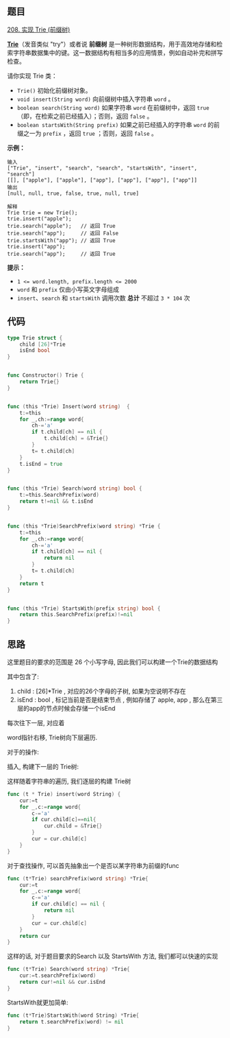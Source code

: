 ## 题目

[208. 实现 Trie (前缀树)](https://leetcode.cn/problems/implement-trie-prefix-tree/)

**[Trie](https://baike.baidu.com/item/字典树/9825209?fr=aladdin)**（发音类似 "try"）或者说 **前缀树** 是一种树形数据结构，用于高效地存储和检索字符串数据集中的键。这一数据结构有相当多的应用情景，例如自动补完和拼写检查。

请你实现 Trie 类：

- `Trie()` 初始化前缀树对象。
- `void insert(String word)` 向前缀树中插入字符串 `word` 。
- `boolean search(String word)` 如果字符串 `word` 在前缀树中，返回 `true`（即，在检索之前已经插入）；否则，返回 `false` 。
- `boolean startsWith(String prefix)` 如果之前已经插入的字符串 `word` 的前缀之一为 `prefix` ，返回 `true` ；否则，返回 `false` 。

**示例：**

```
输入
["Trie", "insert", "search", "search", "startsWith", "insert", "search"]
[[], ["apple"], ["apple"], ["app"], ["app"], ["app"], ["app"]]
输出
[null, null, true, false, true, null, true]

解释
Trie trie = new Trie();
trie.insert("apple");
trie.search("apple");   // 返回 True
trie.search("app");     // 返回 False
trie.startsWith("app"); // 返回 True
trie.insert("app");
trie.search("app");     // 返回 True
```

 

**提示：**

- `1 <= word.length, prefix.length <= 2000`
- `word` 和 `prefix` 仅由小写英文字母组成
- `insert`、`search` 和 `startsWith` 调用次数 **总计** 不超过 `3 * 104` 次

## 代码

```GO
type Trie struct {
	child [26]*Trie
    isEnd bool
}


func Constructor() Trie {
    return Trie{}
}


func (this *Trie) Insert(word string)  {
    t:=this
    for _,ch:=range word{
        ch-='a'
        if t.child[ch] == nil {
            t.child[ch] = &Trie{}
        }
        t= t.child[ch]
    }
    t.isEnd = true
}


func (this *Trie) Search(word string) bool {
    t:=this.SearchPrefix(word)
    return t!=nil && t.isEnd 
}


func (this *Trie)SearchPrefix(word string) *Trie {
    t:=this
    for _,ch:=range word{
        ch-='a'
        if t.child[ch] == nil {
            return nil
        }
        t= t.child[ch]
    }
    return t
}


func (this *Trie) StartsWith(prefix string) bool {
    return this.SearchPrefix(prefix)!=nil
}

```

## 思路

这里题目的要求的范围是 26 个小写字母, 因此我们可以构建一个Trie的数据结构

其中包含了:

1. child : [26]*Trie , 对应的26个字母的子树, 如果为空说明不存在
2. isEnd : bool , 标记当前是否是结束节点 , 例如存储了 apple, app , 那么在第三层的app的节点时候会存储一个isEnd

每次往下一层, 对应着

word指针右移,  Trie树向下层遍历.

对于的操作: 

插入, 构建下一层的 Trie树: 

这样随着字符串的遍历, 我们逐层的构建 Trie树

```go
func (t * Trie) insert(word String) {
    cur:=t
    for _,c:=range word{
        c-='a'
        if cur.child[c]==nil{
            cur.child = &Trie{}
        }
        cur = cur.child[c]
    }
}
```

对于查找操作, 可以首先抽象出一个是否以某字符串为前缀的func

```go
func (t*Trie) searchPrefix(word string) *Trie{
    cur:=t
    for _,c:=range word{
        c-='a'
        if cur.child[c] == nil {
            return nil
        }
        cur = cur.child[c]
    }
    return cur
}
```

这样的话, 对于题目要求的Search 以及 StartsWith 方法, 我们都可以快速的实现

```go
func (t*Trie) Search(word string) *Trie{
    cur:=t.searchPrefix(word)
    return cur!=nil && cur.isEnd
}
```

StartsWith就更加简单: 

```go
func (t*Trie)StartsWith(word String) *Trie{
    return t.searchPrefix(word) != nil
}
```





